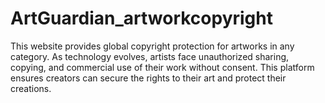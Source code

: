 # ArtGuardian_artworkcopyright
This website provides global copyright protection for artworks in any category. As technology evolves, artists face unauthorized sharing, copying, and commercial use of their work without consent. This platform ensures creators can secure the rights to their art and protect their creations.
